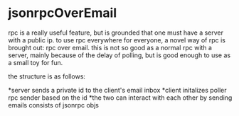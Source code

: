 jsonrpcOverEmail
================
rpc is a really useful feature, but is grounded that one must have a server with a public ip.
to use rpc everywhere for everyone, a novel way of rpc is brought out: rpc over email.
this is not so good as a normal rpc with a server, mainly because of the delay of polling, but is good enough
to use as a small toy for fun.

the structure is as follows:

*server sends a private id to the client's email inbox
*client initalizes poller rpc sender based on the id
*the two can interact with each other by sending emails consists of jsonrpc objs
